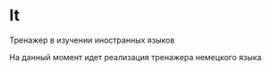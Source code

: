 # lt
Тренажер в изучении иностранных языков

На данный момент идет реализация тренажера немецкого языка
